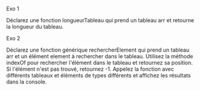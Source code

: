 Exo 1

Déclarez une fonction longueurTableau qui prend un tableau arr et retourne la longueur du tableau.

Exo 2

Déclarez une fonction générique rechercherElement qui prend un tableau arr et un élément element à rechercher dans le tableau.
Utilisez la méthode indexOf pour rechercher l'élément dans le tableau et retournez sa position.
Si l'élément n'est pas trouvé, retournez -1.
Appelez la fonction avec différents tableaux et éléments de types différents et affichez les résultats dans la console.
